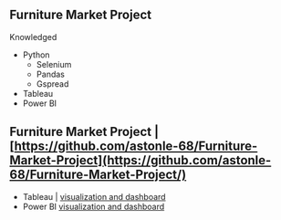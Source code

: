## Furniture Market Project
Knowledged
- Python
  + Selenium
  + Pandas
  + Gspread
- Tableau
- Power BI
## Furniture Market Project | [https://github.com/astonle-68/Furniture-Market-Project](https://github.com/astonle-68/Furniture-Market-Project/)
- Tableau | [visualization and dashboard](https://public.tableau.com/views/CompetitorAnalystV2/CompetitorAnalysis?:language=en-US&:sid=&:redirect=auth&:display_count=n&:origin=viz_share_link)
- Power BI [visualization and dashboard](https://github.com/astonle-68/Furniture-Market-Project/blob/master/Furniture%20Market.pbix)

